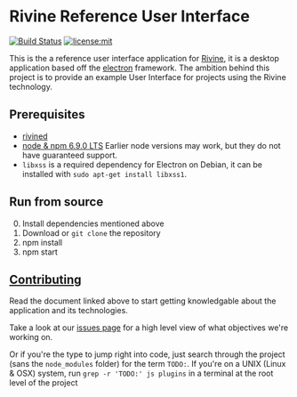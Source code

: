 # Rivine Reference User Interface

[![Build Status](https://travis-ci.org/rivine/rivine-UI.svg?branch=master)](https://travis-ci.org/rivine/rivine-UI)
[![license:mit](https://img.shields.io/badge/license-mit-blue.svg)](https://opensource.org/licenses/MIT)

This is the a reference user interface application for [Rivine](https://github.com/rivine/rivine), it
is a desktop application based off the
[electron](https://github.com/atom/electron) framework. The ambition behind
this project is to provide an example User Interface for projects using the Rivine technology.

## Prerequisites

- [rivined](https://github.com/rivine/rivine)
- [node & npm 6.9.0 LTS](https://nodejs.org/download/)
Earlier node versions may work, but they do not have guaranteed support.
- `libxss` is a required dependency for Electron on Debian, it can be installed with `sudo apt-get install libxss1`.

## Run from source

0. Install dependencies mentioned above
1. Download or `git clone` the repository
2. npm install
3. npm start

## [Contributing](doc/Developers.md)

Read the document linked above to start getting knowledgable about the
application and its technologies.

Take a look at our [issues page](https://github.com/rivine/rivine-UI/issues)
for a high level view of what objectives we're working on.

Or if you're the type to jump right into code, just search through the project
(sans the `node_modules` folder) for the term `TODO:`. If you're on a UNIX
(Linux & OSX) system, run `grep -r 'TODO:' js plugins` in a terminal at the
root level of the project
